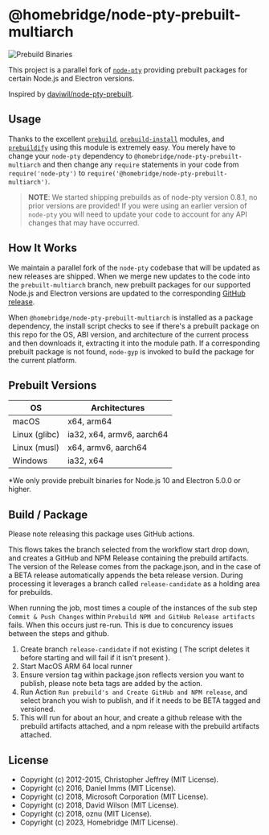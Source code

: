 # @homebridge/node-pty-prebuilt-multiarch

![Prebuild Binaries](https://github.com/homebridge/node-pty-prebuilt-multiarch/workflows/Build%20and%20Test/badge.svg)

This project is a parallel fork of [`node-pty`](https://github.com/Microsoft/node-pty) providing prebuilt packages for certain Node.js and Electron versions.

Inspired by [daviwil/node-pty-prebuilt](https://github.com/daviwil/node-pty-prebuilt).

## Usage

Thanks to the excellent [`prebuild`](https://github.com/prebuild/prebuild), [`prebuild-install`](https://github.com/prebuild/prebuild) modules, and [`prebuildify`](https://github.com/prebuild/prebuildify) using this module is extremely easy.  You merely have to change your `node-pty` dependency to `@homebridge/node-pty-prebuilt-multiarch` and then change any `require` statements in your code from `require('node-pty')` to `require('@homebridge/node-pty-prebuilt-multiarch')`.

> **NOTE**: We started shipping prebuilds as of node-pty version 0.8.1, no prior versions are provided!  If you were using an earlier version of `node-pty` you will need to update your code to account for any API changes that may have occurred.

## How It Works

We maintain a parallel fork of the `node-pty` codebase that will be updated as new releases are shipped.  When we merge new updates to the code into the `prebuilt-multiarch` branch, new prebuilt packages for our supported Node.js and Electron versions are updated to the corresponding [GitHub release](https://github.com/homebridge/node-pty-prebuilt-multiarch/releases).

When `@homebridge/node-pty-prebuilt-multiarch` is installed as a package dependency, the install script checks to see if there's a prebuilt package on this repo for the OS, ABI version, and architecture of the current process and then downloads it, extracting it into the module path.  If a corresponding prebuilt package is not found, `node-gyp` is invoked to build the package for the current platform.

## Prebuilt Versions

| OS              | Architectures               |
| --------------- |-----------------------------|
| macOS           | x64, arm64                  |
| Linux (glibc)   | ia32, x64, armv6, aarch64   |
| Linux (musl)    | x64, armv6, aarch64         |
| Windows         | ia32, x64                   |

*We only provide prebuilt binaries for Node.js 10 and Electron 5.0.0 or higher.

## Build / Package

Please note releasing this package uses GitHub actions.

This flows takes the branch selected from the workflow start drop down, and creates a GitHub and NPM Release containing the prebuild artifacts.  The version of the Release comes from the package.json, and in the case of a BETA release automatically appends the beta release version.  During processing it leverages a branch called `release-candidate` as a holding area for prebuilds.

When running the job, most times a couple of the instances of the sub step `Commit & Push Changes` within `Prebuild NPM and GitHub Release artifacts` fails.  When this occurs just re-run.  This is due to concurency issues between the steps and github.

1. Create branch `release-candidate` if not existing ( The script deletes it before starting and will fail if it isn't present ).
2. Start MacOS ARM 64 local runner
3. Ensure version tag within package.json reflects version you want to publish, please note beta tags are added by the action.
4. Run Action `Run prebuild's and Create GitHub and NPM release`, and select branch you wish to publish, and if it needs to be BETA tagged and versioned.
5. This will run for about an hour, and create a github release with the prebuild artifacts attached, and a npm release with the prebuild artifacts attached.

## License

* Copyright (c) 2012-2015, Christopher Jeffrey (MIT License).
* Copyright (c) 2016, Daniel Imms (MIT License).
* Copyright (c) 2018, Microsoft Corporation (MIT License).
* Copyright (c) 2018, David Wilson (MIT License).
* Copyright (c) 2018, oznu (MIT License).
* Copyright (c) 2023, Homebridge (MIT License).